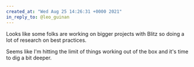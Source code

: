 ```yaml
---
created_at: "Wed Aug 25 14:26:31 +0000 2021"
in_reply_to: @leo_guinan
---
```


Looks like some folks are working on bigger projects with Blitz so doing a lot of research on best practices. 

Seems like I'm hitting the limit of things working out of the box and it's time to dig a bit deeper.